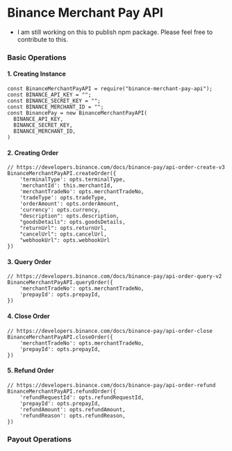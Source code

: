 # Binance Merchant Pay API 

* I am still working on this to publish npm package. Please feel free to contribute to this. 

### Basic Operations

#### 1. Creating Instance
```node
const BinanceMerchantPayAPI = require("binance-merchant-pay-api");
const BINANCE_API_KEY = "";
const BINANCE_SECRET_KEY = "";
const BINANCE_MERCHANT_ID = "";
const BinancePay = new BinanceMerchantPayAPI(
  BINANCE_API_KEY,
  BINANCE_SECRET_KEY,
  BINANCE_MERCHANT_ID,
)
```


#### 2. Creating Order
```node
// https://developers.binance.com/docs/binance-pay/api-order-create-v3
BinanceMerchantPayAPI.createOrder({
    'terminalType': opts.terminalType,
    'merchantId': this.merchantId,
    'merchantTradeNo': opts.merchantTradeNo,
    'tradeType': opts.tradeType,
    'orderAmount': opts.orderAmount,
    'currency': opts.currency,
    "description": opts.description,
    "goodsDetails": opts.goodsDetails,
    "returnUrl": opts.returnUrl,
    "cancelUrl": opts.cancelUrl,
    "webhookUrl": opts.webhookUrl
})
```

#### 3. Query Order
```node
// https://developers.binance.com/docs/binance-pay/api-order-query-v2
BinanceMerchantPayAPI.queryOrder({
    'merchantTradeNo': opts.merchantTradeNo,
    'prepayId': opts.prepayId,
})
```

#### 4. Close Order
```node
// https://developers.binance.com/docs/binance-pay/api-order-close
BinanceMerchantPayAPI.closeOrder({
    'merchantTradeNo': opts.merchantTradeNo,
    'prepayId': opts.prepayId,  
})
```

#### 5. Refund Order
```node
// https://developers.binance.com/docs/binance-pay/api-order-refund
BinanceMerchantPayAPI.refundOrder({
    'refundRequestId': opts.refundRequestId,
    'prepayId': opts.prepayId,
    'refundAmount': opts.refundAmount,
    'refundReason': opts.refundReason,
})
```




### Payout Operations
